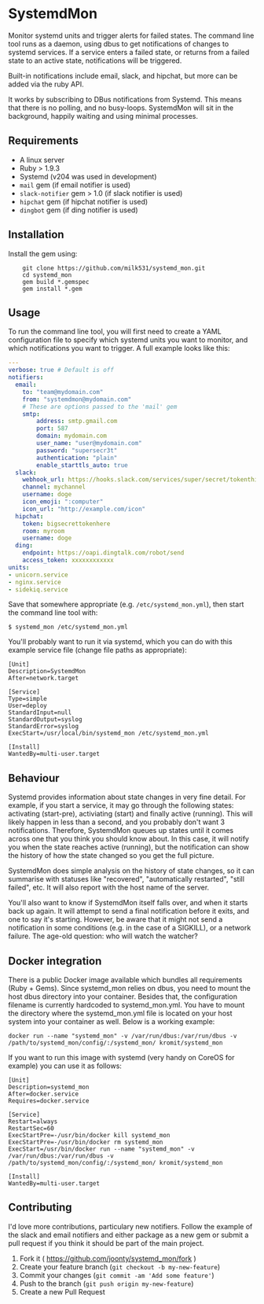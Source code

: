 # SystemdMon

Monitor systemd units and trigger alerts for failed states. The command line tool runs as a daemon, using dbus to get notifications of changes to systemd services. If a service enters a failed state, or returns from a failed state to an active state, notifications will be triggered.

Built-in notifications include email, slack, and hipchat, but more can be added via the ruby API.

It works by subscribing to DBus notifications from Systemd. This means that there is no polling, and no busy-loops. SystemdMon will sit in the background, happily waiting and using minimal processes.

## Requirements

* A linux server
* Ruby > 1.9.3
* Systemd (v204 was used in development)
* `mail` gem (if email notifier is used)
* `slack-notifier` gem > 1.0 (if slack notifier is used)
* `hipchat` gem (if hipchat notifier is used)
* `dingbot` gem (if ding notifier is used)

## Installation

Install the gem using:
```shell
    git clone https://github.com/milk531/systemd_mon.git
    cd systemd_mon
    gem build *.gemspec
    gem install *.gem
```
## Usage

To run the command line tool, you will first need to create a YAML configuration file to specify which systemd units you want to monitor, and which notifications you want to trigger. A full example looks like this:

```yaml
---
verbose: true # Default is off
notifiers:
  email:
    to: "team@mydomain.com"
    from: "systemdmon@mydomain.com"
    # These are options passed to the 'mail' gem
    smtp:
        address: smtp.gmail.com
        port: 587
        domain: mydomain.com
        user_name: "user@mydomain.com"
        password: "supersecr3t"
        authentication: "plain"
        enable_starttls_auto: true
  slack:
    webhook_url: https://hooks.slack.com/services/super/secret/tokenthings
    channel: mychannel
    username: doge
    icon_emoji: ":computer"
    icon_url: "http://example.com/icon"
  hipchat:
    token: bigsecrettokenhere
    room: myroom
    username: doge
  ding:
    endpoint: https://oapi.dingtalk.com/robot/send
    access_token: xxxxxxxxxxxx
units:
- unicorn.service
- nginx.service
- sidekiq.service
```

Save that somewhere appropriate (e.g. `/etc/systemd_mon.yml`), then start the command line tool with:

    $ systemd_mon /etc/systemd_mon.yml

You'll probably want to run it via systemd, which you can do with this example service file (change file paths as appropriate):

```
[Unit]
Description=SystemdMon
After=network.target

[Service]
Type=simple
User=deploy
StandardInput=null
StandardOutput=syslog
StandardError=syslog
ExecStart=/usr/local/bin/systemd_mon /etc/systemd_mon.yml

[Install]
WantedBy=multi-user.target
```

## Behaviour

Systemd provides information about state changes in very fine detail. For example, if you start a service, it may go through the following states: activating (start-pre), activiating (start) and finally active (running). This will likely happen in less than a second, and you probably don't want 3 notifications. Therefore, SystemdMon queues up states until it comes across one that you think you should know about. In this case, it will notify you when the state reaches active (running), but the notification can show the history of how the state changed so you get the full picture.

SystemdMon does simple analysis on the history of state changes, so it can summarise with statuses like "recovered", "automatically restarted", "still failed", etc. It will also report with the host name of the server.

You'll also want to know if SystemdMon itself falls over, and when it starts back up again. It will attempt to send a final notification before it exits, and one to say it's starting. However, be aware that it might not send a notification in some conditions (e.g. in the case of a SIGKILL), or a network failure. The age-old question: who will watch the watcher?

## Docker integration
There is a public Docker image available which bundles all requirements (Ruby + Gems). Since systemd_mon relies on dbus, you need to mount the host dbus directory into your container. Besides that, the configuration filename is currently hardcoded to systemd_mon.yml. You have to mount the directory where the systemd_mon.yml file is located on your host system into your container as well. Below is a working example: 

```
docker run --name "systemd_mon" -v /var/run/dbus:/var/run/dbus -v /path/to/systemd_mon/config/:/systemd_mon/ kromit/systemd_mon
```

If you want to run this image with systemd (very handy on CoreOS for example) you can use it as follows:

```
[Unit]
Description=systemd_mon
After=docker.service
Requires=docker.service

[Service]
Restart=always
RestartSec=60
ExecStartPre=-/usr/bin/docker kill systemd_mon
ExecStartPre=-/usr/bin/docker rm systemd_mon
ExecStart=/usr/bin/docker run --name "systemd_mon" -v /var/run/dbus:/var/run/dbus -v /path/to/systemd_mon/config/:/systemd_mon/ kromit/systemd_mon

[Install]
WantedBy=multi-user.target
```

## Contributing

I'd love more contributions, particulary new notifiers. Follow the example of the slack and email notifiers and either package as a new gem or submit a pull request if you think it should be part of the main project.

1. Fork it ( https://github.com/joonty/systemd_mon/fork )
2. Create your feature branch (`git checkout -b my-new-feature`)
3. Commit your changes (`git commit -am 'Add some feature'`)
4. Push to the branch (`git push origin my-new-feature`)
5. Create a new Pull Request
